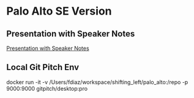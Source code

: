 # Palo Alto SE Version

## Presentation with Speaker Notes

[Presentation with Speaker Notes](https://gitpitch.com/hotpeppersec/shifting_left/master?n=true&p=paloalto#/)

## Local Git Pitch Env

docker run -it -v /Users/fdiaz/workspace/shifting_left/palo_alto:/repo -p 9000:9000 gitpitch/desktop:pro
